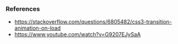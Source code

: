 
### References
- https://stackoverflow.com/questions/6805482/css3-transition-animation-on-load
- https://www.youtube.com/watch?v=G9207EJySaA
